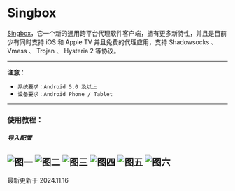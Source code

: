 # Singbox

[Singbox](https://github.com/SagerNet/sing-box/releases/download/v1.10.1/SFA-1.10.1-universal.apk)，它一个新的通用跨平台代理软件客户端，拥有更多新特性，并且是目前少有同时支持 iOS 和 Apple TV 并且免费的代理应用，支持 Shadowsocks 、 Vmess 、 Trojan 、 Hysteria 2 等协议。

---
**注意**：

- `系统要求：Android 5.0 及以上`
- `设备要求：Android Phone / Tablet`
---

### 使用教程：
##### 导入配置
![图一](singbox-01.png)
![图二](singbox-02.jpg)
![图三](singbox-03.jpg)
![图四](singbox-04.jpg)
![图五](singbox-05.jpg)
![图六](singbox-06.jpg)
---

最新更新于 2024.11.16

